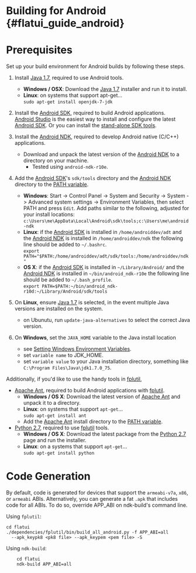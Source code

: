 Building for Android    {#flatui_guide_android}
====================

# Prerequisites

Set up your build environment for Android builds by following these steps.

   1. Install [Java 1.7][], required to use Android tools.
        * **Windows / OSX**: Download the [Java 1.7][] installer and run it to
          install.
        * **Linux**: on systems that support apt-get...<br/>
          `sudo apt-get install openjdk-7-jdk`

   2. Install the [Android SDK][], required to build Android applications.<br/>
      [Android Studio][] is the easiest way to install and configure the latest
      [Android SDK][]. Or you can install the [stand-alone SDK tools][].

   3. Install the [Android NDK][], required to develop Android native (C/C++)
      applications.<br/>
        * Download and unpack the latest version of the [Android NDK][] to a
          directory on your machine.
          * Tested using `android-ndk-r10e`.

   4. Add the [Android SDK][]'s `sdk/tools` directory and the [Android NDK][]
      directory to the [PATH variable][].
        * **Windows**:
          Start -> Control Panel -> System and Security -> System ->
          Advanced system settings -> Environment Variables,
          then select PATH and press `Edit`.
          Add paths similar to the following, adjusted for your install
          locations:
          `c:\Users\me\AppData\Local\Android\sdk\tools;c:\Users\me\android-ndk`
        * **Linux**: if the [Android SDK][] is installed in
          `/home/androiddev/adt` and the [Android NDK][] is
          installed in `/home/androiddev/ndk` the following line should be
          added to `~/.bashrc`.<br/>
          `export PATH="$PATH:/home/androiddev/adt/sdk/tools:/home/androiddev/ndk"`
        * **OS X**: if the [Android SDK][] is installed in
          `~/Library/Android/` and the [Android NDK][] is
          installed in `~/bin/android_ndk-r10e` the following line should be
          added to `~/.bash_profile`.<br/>
          `export PATH=$PATH:~/bin/android_ndk-r10d:~/Library/Android/sdk/tools`

   5. On **Linux**, ensure [Java 1.7][] is selected, in the event multiple Java
      versions are installed on the system.
        * on Ubunutu, run `update-java-alternatives` to select the correct
          Java version.

   6. On **Windows**, set the `JAVA_HOME` variable to the Java install location
        * see [Setting Windows Environment Variables][].
        * set `variable name` to JDK_HOME.
        * set `variable value` to your Java installation directory,
          something like `C:\Program Files\Java\jdk1.7.0_75`.


Additionally, if you'd like to use the handy tools in [fplutil][],
   * [Apache Ant][], required to build Android applications with [fplutil][].
        * **Windows / OS X**: Download the latest version of [Apache Ant][] and
          unpack it to a directory.
        * **Linux**: on systems that support `apt-get`...<br/>
          `sudo apt-get install ant`
        * Add the [Apache Ant][] install directory to the [PATH variable][].
   * [Python 2.7][], required to use [fplutil][] tools.<br/>
        * **Windows / OS X**: Download the latest package from the [Python 2.7][]
          page and run the installer.
        * **Linux**: on a systems that support `apt-get`...<br/>
          `sudo apt-get install python`


# Code Generation

By default, code is generated for devices that support the `armeabi-v7a`,
`x86`, or `armeabi` ABIs. Alternatively, you can generate a fat `.apk` that
includes code for all ABIs. To do so, override APP\_ABI on ndk-build's command
line.

Using `fplutil`:
~~~{.sh}
cd flatui
./dependencies/fplutil/bin/build_all_android.py -f APP_ABI=all
  --apk_keypk8 <pk8 file> --apk_keypem <pem file> -S

~~~

Using `ndk-build`:

~~~{.sh}
    cd flatui
    ndk-build APP_ABI=all
~~~

<br>

  [adb]: http://developer.android.com/tools/help/adb.html
  [ADT]: http://developer.android.com/tools/sdk/eclipse-adt.html
  [Android Developer Tools]: http://developer.android.com/sdk/index.html
  [Android NDK]: http://developer.android.com/tools/sdk/ndk/index.html
  [Android SDK]: http://developer.android.com/sdk/index.html
  [Android Studio]: http://developer.android.com/sdk/index.html
  [Apache Ant]: https://www.apache.org/dist/ant/binaries/
  [apk]: http://en.wikipedia.org/wiki/Android_application_package
  [fplutil]: http://google.github.io/fplutil
  [fplutil prerequisites]: http://google.github.io/fplutil/fplutil_prerequisites.html
  [Java 1.7]: http://www.oracle.com/technetwork/java/javase/downloads/jdk7-downloads-1880260.html
  [managing avds]: http://developer.android.com/tools/devices/managing-avds.html
  [NDK Eclipse plugin]: http://developer.android.com/sdk/index.html
  [PATH variable]: http://en.wikipedia.org/wiki/PATH_(variable)
  [Python 2.7]: https://www.python.org/download/releases/2.7/
  [Setting Windows Environment Variables]: http://www.computerhope.com/issues/ch000549.htm
  [stand-alone SDK tools]: http://developer.android.com/sdk/installing/index.html?pkg=tools
  [USB debugging]: http://developer.android.com/tools/device.html
